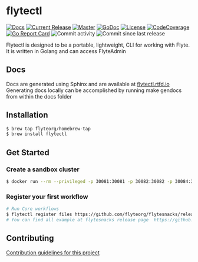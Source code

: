 # flytectl

[![Docs](https://readthedocs.org/projects/flytectl/badge/?version=latest&style=plastic)](https://flytectl.rtfd.io)
[![Current Release](https://img.shields.io/github/release/flyteorg/flytectl.svg)](https://github.com/flyteorg/flytectl/releases/latest)
[![Master](https://github.com/flyteorg/flytectl/actions/workflows/build.yaml/badge.svg)](https://github.com/flyteorg/flytectl/actions/workflows/build.yaml)
[![GoDoc](https://godoc.org/github.com/flyteorg/flytectl?status.svg)](https://pkg.go.dev/mod/github.com/flyteorg/flytectl)
[![License](https://img.shields.io/badge/LICENSE-Apache2.0-ff69b4.svg)](http://www.apache.org/licenses/LICENSE-2.0.html)
[![CodeCoverage](https://img.shields.io/codecov/c/github/flyteorg/flytectl.svg)](https://codecov.io/gh/flyteorg/flytectl)
[![Go Report Card](https://goreportcard.com/badge/github.com/flyteorg/flytectl)](https://goreportcard.com/report/github.com/flyteorg/flytectl)
![Commit activity](https://img.shields.io/github/commit-activity/w/lyft/flytectl.svg?style=plastic)
![Commit since last release](https://img.shields.io/github/commits-since/lyft/flytectl/latest.svg?style=plastic)

Flytectl is designed to be a portable, lightweight, CLI for working with Flyte.  It is written in Golang and can access FlyteAdmin

## Docs

Docs are generated using Sphinx and are available at [flytectl.rtfd.io](https://flytectl.rtfd.io)
Generating docs locally can be accomplished by running make gendocs from within the docs folder


## Installation

```bash
$ brew tap flyteorg/homebrew-tap
$ brew install flytectl
```
## Get Started 

### Create a sandbox cluster 
```bash
$ docker run --rm --privileged -p 30081:30081 -p 30082:30082 -p 30084:30084 ghcr.io/flyteorg/flyte-sandbox
```

### Register your first workflow

```bash
# Run Core workflows 
$ flytectl register files https://github.com/flyteorg/flytesnacks/releases/download/v0.2.89/flytesnacks-core.tgz -d development  -p flytesnacks --archive  
# You can find all example at flytesnacks release page  https://github.com/flyteorg/flytesnacks/releases/tag/v0.2.89 
```
## Contributing

[Contribution guidelines for this project](docs/CONTRIBUTING.md)
